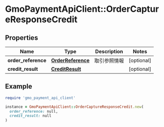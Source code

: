 # GmoPaymentApiClient::OrderCaptureResponseCredit

## Properties

| Name | Type | Description | Notes |
| ---- | ---- | ----------- | ----- |
| **order_reference** | [**OrderReference**](OrderReference.md) | 取引参照情報  | [optional] |
| **credit_result** | [**CreditResult**](CreditResult.md) |  | [optional] |

## Example

```ruby
require 'gmo_payment_api_client'

instance = GmoPaymentApiClient::OrderCaptureResponseCredit.new(
  order_reference: null,
  credit_result: null
)
```

